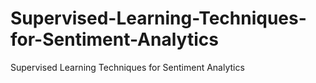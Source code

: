 # Supervised-Learning-Techniques-for-Sentiment-Analytics
Supervised Learning Techniques for Sentiment Analytics
